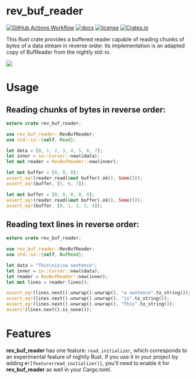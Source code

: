 # rev_buf_reader

[![GitHub Actions Workflow](https://github.com/andre-vm/rev_buf_reader/workflows/Tests/badge.svg)](https://github.com/andre-vm/rev_buf_reader/actions)
[![docs](https://docs.rs/rev_buf_reader/badge.svg)](https://docs.rs/rev_buf_reader/latest/rev_buf_reader/)
[![license](https://img.shields.io/badge/license-MIT%2FApache--2.0-blue)](https://github.com/andre-vm/rev_buf_reader/)
[![Crates.io](https://img.shields.io/crates/v/rev_buf_reader.svg)](https://crates.io/crates/rev_buf_reader)


This Rust crate provides a buffered reader capable of reading chunks of bytes of a data stream in reverse order. Its implementation is an adapted copy of BufReader from the nightly std::io.

[![](https://meritbadge.herokuapp.com/rev_buf_reader)](https://crates.io/crates/rev_buf_reader)

# Usage

## Reading chunks of bytes in reverse order:

```rust
extern crate rev_buf_reader;

use rev_buf_reader::RevBufReader;
use std::io::{self, Read};

let data = [0, 1, 2, 3, 4, 5, 6, 7];
let inner = io::Cursor::new(&data);
let mut reader = RevBufReader::new(inner);

let mut buffer = [0, 0, 0];
assert_eq!(reader.read(&mut buffer).ok(), Some(3));
assert_eq!(buffer, [5, 6, 7]);

let mut buffer = [0, 0, 0, 0, 0];
assert_eq!(reader.read(&mut buffer).ok(), Some(5));
assert_eq!(buffer, [0, 1, 2, 3, 4]);
```

## Reading text lines in reverse order:

```rust
extern crate rev_buf_reader;

use rev_buf_reader::RevBufReader;
use std::io::{self, BufRead};

let data = "This\nis\na sentence";
let inner = io::Cursor::new(&data);
let reader = RevBufReader::new(inner);
let mut lines = reader.lines();

assert_eq!(lines.next().unwrap().unwrap(), "a sentence".to_string());
assert_eq!(lines.next().unwrap().unwrap(), "is".to_string());
assert_eq!(lines.next().unwrap().unwrap(), "This".to_string());
assert!(lines.next().is_none());
```

# Features

**rev_buf_reader** has one feature: `read_initializer`, which corresponds to an
experimental feature of nightly Rust. If you use it in your project by adding
`#![feature(read_initializer)]`, you'll need to enable it for **rev_buf_reader**
as well in your Cargo.toml.
